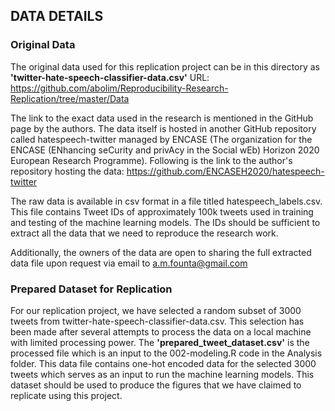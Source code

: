 ## DATA DETAILS

### Original Data

The original data used for this replication project can be in this directory as **'twitter-hate-speech-classifier-data.csv'**
URL: https://github.com/abolim/Reproducibility-Research-Replication/tree/master/Data

The link to the exact data used in the research is mentioned in the GitHub page by the authors.
The data itself is hosted in another GitHub repository called hatespeech-twitter managed by ENCASE (The organization for the ENCASE (ENhancing seCurity and privAcy in the Social wEb) Horizon 2020 European Research Programme). 
Following is the link to the author's repository hosting the data: https://github.com/ENCASEH2020/hatespeech-twitter

The raw data is available in csv format in a file titled hatespeech_labels.csv. This file contains Tweet IDs of approximately 100k tweets used in training and testing of the machine learning models. The IDs should be sufficient to extract all the data that we need to reproduce the research work.
 
Additionally, the owners of the data are open to sharing the full extracted data file upon request via email to a.m.founta@gmail.com

### Prepared Dataset for Replication

For our replication project, we have selected a random subset of 3000 tweets from twitter-hate-speech-classifier-data.csv. This selection has been made after several attempts to process the data on a local machine with limited processing power.
The **'prepared_tweet_dataset.csv'** is the processed file which is an input to the 002-modeling.R code in the Analysis folder. This data file contains one-hot encoded data for the selected 3000 tweets which serves as an input to run the machine learning models. This dataset should be used to produce the figures that we have claimed to replicate using this project.
